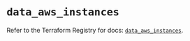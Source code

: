 # `data_aws_instances`

Refer to the Terraform Registry for docs: [`data_aws_instances`](https://registry.terraform.io/providers/hashicorp/aws/4.67.0/docs/data-sources/instances).
